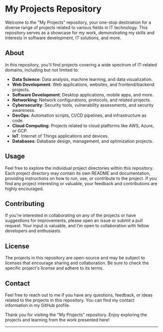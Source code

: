 # My Projects Repository

Welcome to the "My Projects" repository, your one-stop destination for a diverse range of projects related to various fields in IT technology. This repository serves as a showcase for my work, demonstrating my skills and interests in software development, IT solutions, and more.

## About

In this repository, you'll find projects covering a wide spectrum of IT-related domains, including but not limited to:

- **Data Science**: Data analysis, machine learning, and data visualization.
- **Web Development**: Web applications, websites, and frontend/backend projects.
- **Software Development**: Desktop applications, mobile apps, and more.
- **Networking**: Network configurations, protocols, and related projects.
- **Cybersecurity**: Security tools, vulnerability assessments, and security awareness.
- **DevOps**: Automation scripts, CI/CD pipelines, and infrastructure as code.
- **Cloud Computing**: Projects related to cloud platforms like AWS, Azure, or GCP.
- **IoT**: Internet of Things applications and devices.
- **Databases**: Database design, management, and optimization projects.

## Usage

Feel free to explore the individual project directories within this repository. Each project directory may contain its own README and documentation, providing instructions on how to run, use, or contribute to the project. If you find any project interesting or valuable, your feedback and contributions are highly encouraged.

## Contributing

If you're interested in collaborating on any of the projects or have suggestions for improvements, please open an issue or submit a pull request. Your input is valuable, and I'm open to collaboration with fellow developers and enthusiasts.

## License

The projects in this repository are open-source and may be subject to licenses that encourage sharing and collaboration. Be sure to check the specific project's license and adhere to its terms.

## Contact

Feel free to reach out to me if you have any questions, feedback, or ideas related to the projects in this repository. You can find my contact information in my GitHub profile.

Thank you for visiting the "My Projects" repository. Enjoy exploring the projects and learning from the work presented here!

---

